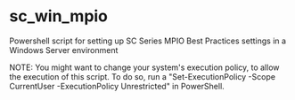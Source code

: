# sc_win_mpio
Powershell script for setting up SC Series MPIO Best Practices settings in a Windows Server environment

NOTE: You might want to change your system's execution policy, to allow the execution of this script. To do so, run a "Set-ExecutionPolicy -Scope CurrentUser -ExecutionPolicy Unrestricted" in PowerShell.

